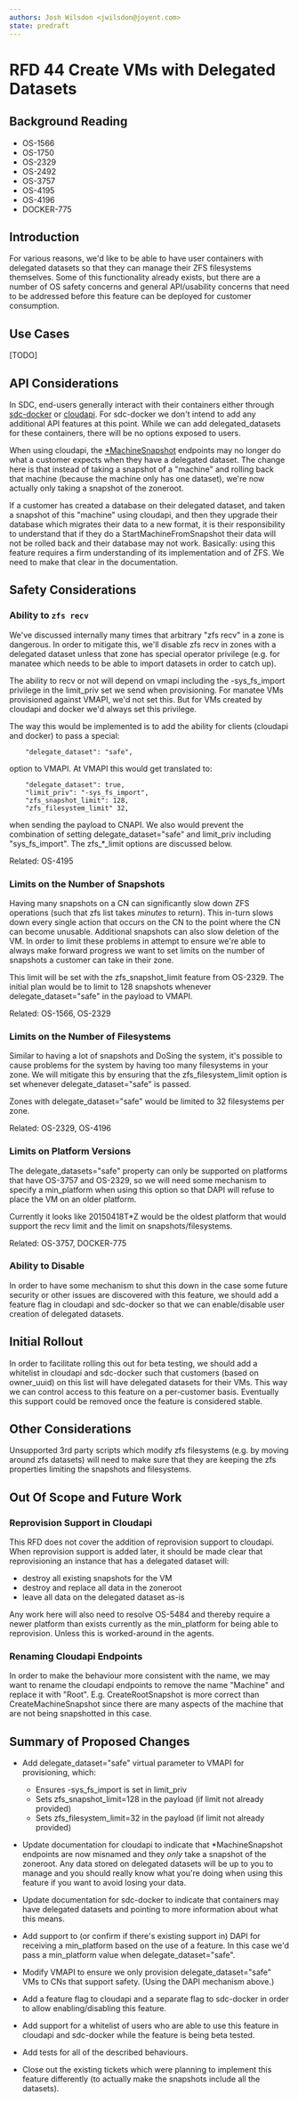 ```yaml
---
authors: Josh Wilsdon <jwilsdon@joyent.com>
state: predraft
---
```


<!--
    This Source Code Form is subject to the terms of the Mozilla Public
    License, v. 2.0. If a copy of the MPL was not distributed with this
    file, You can obtain one at http://mozilla.org/MPL/2.0/.
-->

<!--
    Copyright 2016 Joyent
-->

# RFD 44 Create VMs with Delegated Datasets

## Background Reading

 * OS-1566
 * OS-1750
 * OS-2329
 * OS-2492
 * OS-3757
 * OS-4195
 * OS-4196
 * DOCKER-775

## Introduction

For various reasons, we'd like to be able to have user containers with delegated
datasets so that they can manage their ZFS filesystems themselves.  Some of this
functionality already exists, but there are a number of OS safety concerns and
general API/usability concerns that need to be addressed before this feature can
be deployed for customer consumption.

## Use Cases

[TODO]

## API Considerations

In SDC, end-users generally interact with their containers either through
[sdc-docker](https://apidocs.joyent.com/docker) or [cloudapi](https://apidocs.joyent.com/cloudapi/).
For sdc-docker we don't intend to add any additional API features at this point.
While we can add delegated\_datasets for these containers, there will be no
options exposed to users.

When using cloudapi, the [\*MachineSnapshot](https://apidocs.joyent.com/cloudapi/#CreateMachineSnapshot)
endpoints may no longer do what a customer expects when they have a delegated
dataset. The change here is that instead of taking a snapshot of a "machine"
and rolling back that machine (because the machine only has one dataset), we're
now actually only taking a snapshot of the zoneroot.

If a customer has created a database on their delegated dataset, and taken a
snapshot of this "machine" using cloudapi, and then they upgrade their database
which migrates their data to a new format, it is their responsibility to
understand that if they do a StartMachineFromSnapshot their data will not be
rolled back and their database may not work. Basically: using this feature
requires a firm understanding of its implementation and of ZFS. We need to make
that clear in the documentation.


## Safety Considerations

### Ability to `zfs recv`

We've discussed internally many times that arbitrary "zfs recv" in a zone is
dangerous. In order to mitigate this, we'll disable zfs recv in zones with a
delegated dataset unless that zone has special operator privilege (e.g. for
manatee which needs to be able to import datasets in order to catch up).

The ability to recv or not will depend on vmapi including the -sys\_fs\_import
privilege in the limit\_priv set we send when provisioning. For manatee VMs
provisioned against VMAPI, we'd not set this. But for VMs created by cloudapi
and docker we'd always set this privilege.

The way this would be implemented is to add the ability for clients (cloudapi
and docker) to pass a special:

```
    "delegate_dataset": "safe",
```

option to VMAPI. At VMAPI this would get translated to:

```
    "delegate_dataset": true,
    "limit_priv": "-sys_fs_import",
    "zfs_snapshot_limit": 128,
    "zfs_filesystem_limit" 32,
```

when sending the payload to CNAPI. We also would prevent the combination of
setting delegate\_dataset="safe" and limit\_priv including "sys\_fs\_import".
The zfs\_*\_limit options are discussed below.

Related: OS-4195

### Limits on the Number of Snapshots

Having many snapshots on a CN can significantly slow down ZFS operations (such
that zfs list takes *minutes* to return). This in-turn slows down every single
action that occurs on the CN to the point where the CN can become unusable.
Additional snapshots can also slow deletion of the VM. In order to limit these
problems in attempt to ensure we're able to always make forward progress we want
to set limits on the number of snapshots a customer can take in their zone.

This limit will be set with the zfs\_snapshot\_limit feature from OS-2329. The
initial plan would be to limit to 128 snapshots whenever
delegate\_dataset="safe" in the payload to VMAPI.

Related: OS-1566, OS-2329

### Limits on the Number of Filesystems

Similar to having a lot of snapshots and DoSing the system, it's possible to
cause problems for the system by having too many filesystems in your zone. We
will mitigate this by ensuring that the zfs\_filesystem\_limit option is set
whenever delegate\_dataset="safe" is passed.

Zones with delegate\_dataset="safe" would be limited to 32 filesystems per zone.

Related: OS-2329, OS-4196

### Limits on Platform Versions

The delegate\_datasets="safe" property can only be supported on platforms that
have OS-3757 and OS-2329, so we will need some mechanism to specify a
min\_platform when using this option so that DAPI will refuse to place the VM
on an older platform.

Currently it looks like 20150418T\*Z would be the oldest platform that would
support the recv limit and the limit on snapshots/filesystems.

Related: OS-3757, DOCKER-775

### Ability to Disable

In order to have some mechanism to shut this down in the case some future
security or other issues are discovered with this feature, we should add a
feature flag in cloudapi and sdc-docker so that we can enable/disable user
creation of delegated datasets.


## Initial Rollout

In order to facilitate rolling this out for beta testing, we should add a
whitelist in cloudapi and sdc-docker such that customers (based on owner\_uuid)
on this list will have delegated datasets for their VMs. This way we can control
access to this feature on a per-customer basis. Eventually this support could be
removed once the feature is considered stable.


## Other Considerations

Unsupported 3rd party scripts which modify zfs filesystems (e.g. by moving
around zfs datasets) will need to make sure that they are keeping the zfs
properties limiting the snapshots and filesystems.


## Out Of Scope and Future Work

### Reprovision Support in Cloudapi

This RFD does not cover the addition of reprovision support to cloudapi. When
reprovision support is added later, it should be made clear that reprovisioning
an instance that has a delegated dataset will:

 * destroy all existing snapshots for the VM
 * destroy and replace all data in the zoneroot
 * leave all data on the delegated dataset as-is

Any work here will also need to resolve OS-5484 and thereby require a newer
platform than exists currently as the min\_platform for being able to
reprovision. Unless this is worked-around in the agents.

### Renaming Cloudapi Endpoints

In order to make the behaviour more consistent with the name, we may want to
rename the cloudapi endpoints to remove the name "Machine" and replace it with
"Root". E.g. CreateRootSnapshot is more correct than CreateMachineSnapshot since
there are many aspects of the machine that are not being snapshotted in this
case.


## Summary of Proposed Changes

 * Add delegate\_dataset="safe" virtual parameter to VMAPI for provisioning,
   which:
    * Ensures -sys\_fs\_import is set in limit\_priv
    * Sets zfs\_snapshot\_limit=128 in the payload (if limit not already provided)
    * Sets zfs\_filesystem\_limit=32 in the payload (if limit not already provided)

 * Update documentation for cloudapi to indicate that \*MachineSnapshot endpoints
   are now misnamed and they *only* take a snapshot of the zoneroot. Any data
   stored on delegated datasets will be up to you to manage and you should
   really know what you're doing when using this feature if you want to avoid
   losing your data.

 * Update documentation for sdc-docker to indicate that containers may have
   delegated datasets and pointing to more information about what this means.

 * Add support to (or confirm if there's existing support in) DAPI for receiving
   a min\_platform based on the use of a feature. In this case we'd pass a
   min\_platform value when delegate\_dataset="safe".

 * Modify VMAPI to ensure we only provision delegate\_dataset="safe" VMs to CNs
   that support safety. (Using the DAPI mechanism above.)

 * Add a feature flag to cloudapi and a separate flag to sdc-docker in order to
   allow enabling/disabling this feature.

 * Add support for a whitelist of users who are able to use this feature in
   cloudapi and sdc-docker while the feature is being beta tested.

 * Add tests for all of the described behaviours.

 * Close out the existing tickets which were planning to implement this feature
   differently (to actually make the snapshots include all the datasets).
